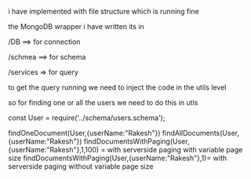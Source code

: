 i have implemented with file structure which is running fine

the MongoDB wrapper i have written
its in 

/DB ==> for connection

/schmea ==> for schema

/services => for query



to get the query running we need to inject the code in the utils level

so for finding one or  all the users we need to do this in utls

const User = require('../schema/users.schema');

findOneDocument(User,{userName:"Rakesh"})
findAllDocuments(User,{userName:"Rakesh"})
findDocumentsWithPaging(User,{userName:"Rakesh"},1,100) = with serverside paging with variable page size
findDocumentsWithPaging(User,{userName:"Rakesh"},1)= with serverside paging without variable page size

